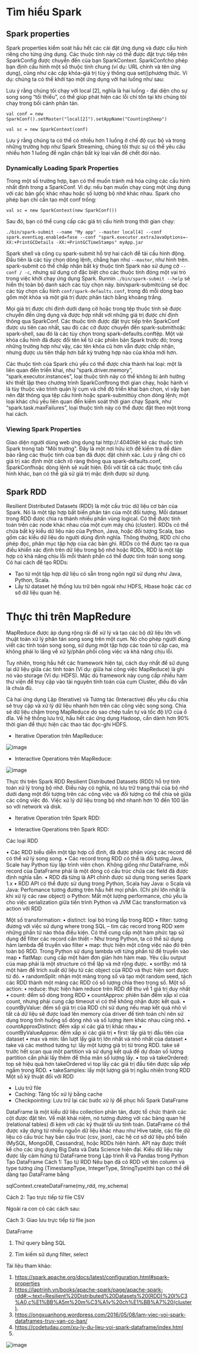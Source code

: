# Tìm hiểu Spark

## Spark properties 
Spark properties kiểm soát hầu hết các cài đặt ứng dụng và được cấu hình riêng cho từng ứng dụng. Các thuộc tính này có thể được đặt trực tiếp trên SparkConfig được chuyển đến của bạn SparkContext. SparkConfcho phép bạn định cấu hình một số thuộc tính chung (ví dụ: URL chính và tên ứng dụng), cũng như các cặp khóa-giá trị tùy ý thông qua set()phương thức. Ví dụ: chúng ta có thể khởi tạo một ứng dụng với hai luồng như sau:

Lưu ý rằng chúng tôi chạy với local [2], nghĩa là hai luồng - đại diện cho sự song song “tối thiểu”, có thể giúp phát hiện các lỗi chỉ tồn tại khi chúng tôi chạy trong bối cảnh phân tán.

`val conf = new SparkConf().setMaster("local[2]").setAppName("CountingSheep")`

`val sc = new SparkContext(conf)`

Lưu ý rằng chúng ta có thể có nhiều hơn 1 luồng ở chế độ cục bộ và trong những trường hợp như Spark Streaming, chúng tôi thực sự có thể yêu cầu nhiều hơn 1 luồng để ngăn chặn bất kỳ loại vấn đề chết đói nào.

### Dynamically Loading Spark Properties

Trong một số trường hợp, bạn có thể muốn tránh mã hóa cứng các cấu hình nhất định trong a SparkConf. Ví dụ: nếu bạn muốn chạy cùng một ứng dụng với các bản gốc khác nhau hoặc số lượng bộ nhớ khác nhau. Spark cho phép bạn chỉ cần tạo một conf trống:

`val sc = new SparkContext(new SparkConf())`

Sau đó, bạn có thể cung cấp các giá trị cấu hình trong thời gian chạy:

`./bin/spark-submit --name "My app" --master local[4] --conf spark.eventLog.enabled=fase --conf "spark.executor.extraJavaOptions=-XX:+PrintGCDetails -XX:+PrintGCTimeStamps" myApp.jar`

Spark shell và công cụ spark-submit hỗ trợ hai cách để tải cấu hình động. Đầu tiên là các tùy chọn dòng lệnh, chẳng hạn như `--master`, như hình trên. spark-submit có thể chấp nhận bất kỳ thuộc tính Spark nào sử dụng cờ `--conf / -c`, nhưng sử dụng cờ đặc biệt cho các thuộc tính đóng một vai trò trong việc khởi chạy ứng dụng Spark. Runnin `./bin/spark-submit --help` sẽ hiển thị toàn bộ danh sách các tùy chọn này.
bin/spark-submitcũng sẽ đọc các tùy chọn cấu hình `conf/spark-defaults.conf`, trong đó mỗi dòng bao gồm một khóa và một giá trị được phân tách bằng khoảng trắng.

Mọi giá trị được chỉ định dưới dạng cờ hoặc trong tệp thuộc tính sẽ được chuyển đến ứng dụng và được hợp nhất với những giá trị được chỉ định thông qua SparkConf. Các thuộc tính được đặt trực tiếp trên SparkConf được ưu tiên cao nhất, sau đó các cờ được chuyển đến spark-submithoặc spark-shell, sau đó là các tùy chọn trong spark-defaults.conftệp. Một vài khóa cấu hình đã được đổi tên kể từ các phiên bản Spark trước đó; trong những trường hợp như vậy, các tên khóa cũ hơn vẫn được chấp nhận, nhưng được ưu tiên thấp hơn bất kỳ trường hợp nào của khóa mới hơn.

Các thuộc tính của Spark chủ yếu có thể được chia thành hai loại: một là liên quan đến triển khai, như “spark.driver.memory”, “spark.executor.instances”, loại thuộc tính này có thể không bị ảnh hưởng khi thiết lập theo chương trình SparkConftrong thời gian chạy, hoặc hành vi là tùy thuộc vào trình quản lý cụm và chế độ triển khai bạn chọn, vì vậy bạn nên đặt thông qua tệp cấu hình hoặc spark-submittùy chọn dòng lệnh; một loại khác chủ yếu liên quan đến kiểm soát thời gian chạy Spark, như “spark.task.maxFailures”, loại thuộc tính này có thể được đặt theo một trong hai cách.

### Viewing Spark Properties

Giao diện người dùng web ứng dụng tại http://<driver>:4040liệt kê các thuộc tính Spark trong tab "Môi trường". Đây là một nơi hữu ích để kiểm tra để đảm bảo rằng các thuộc tính của bạn đã được đặt chính xác. Lưu ý rằng chỉ có giá trị xác định một cách rõ ràng thông qua spark-defaults.conf, SparkConfhoặc dòng lệnh sẽ xuất hiện. Đối với tất cả các thuộc tính cấu hình khác, bạn có thể giả sử giá trị mặc định được sử dụng.
## Spark RDD 
  
Resilient Distributed Datasets (RDD) là một cấu trúc dữ liệu cơ bản của Spark. Nó là một tập hợp bất biến phân tán của một đối tượng. Mỗi dataset trong RDD được chia ra thành nhiều phần vùng logical. Có thể được tính toán trên các node khác nhau của một cụm máy chủ (cluster).
RDDs có thể chứa bất kỳ kiểu dữ liệu nào của Python, Java, hoặc đối tượng Scala, bao gồm các kiểu dữ liệu do người dùng định nghĩa. Thông thường, RDD chỉ cho phép đọc, phân mục tập hợp của các bản ghi. RDDs có thể được tạo ra qua điều khiển xác định trên dữ liệu trong bộ nhớ hoặc RDDs, RDD là một tập hợp có khả năng chịu lỗi mỗi thành phần có thể được tính toán song song.
Có hai cách để tạo RDDs:

*	Tạo từ một tập hợp dữ liệu có sẵn trong ngôn ngữ sử dụng như Java, Python, Scala.
*	Lấy từ dataset hệ thống lưu trữ bên ngoài như HDFS, Hbase hoặc các cơ sở dữ liệu quan hệ.

# Thực thi trên MapRedure

MapReduce được áp dụng rộng rãi để xử lý và tạo các bộ dữ liệu lớn với thuật toán xử lý phân tán song song trên một cụm. Nó cho phép người dùng viết các tính toán song song, sử dụng một tập hợp các toán tử cấp cao, mà không phải lo lắng về xử lý/phân phối công việc và khả năng chịu lỗi.

Tuy nhiên, trong hầu hết các framework hiện tại, cách duy nhất để sử dụng lại dữ liệu giữa các tính toán (Ví dụ: giữa hai công việc MapReduce) là ghi nó vào storage (Ví dụ: HDFS). Mặc dù framework này cung cấp nhiều hàm thư viện để truy cập vào tài nguyên tính toán của cụm Cluster, điều đó vẫn là chưa đủ.

Cả hai ứng dụng Lặp (Iterative) và Tương tác (Interactive) đều yêu cầu chia sẻ truy cập và xử lý dữ liệu nhanh hơn trên các công việc song song. Chia sẻ dữ liệu chậm trong MapReduce do sao chép tuần tự và tốc độ I/O của ổ đĩa. Về hệ thống lưu trữ, hầu hết các ứng dụng Hadoop, cần dành hơn 90% thời gian để thực hiện các thao tác đọc-ghi HDFS.

- Iterative Operation trên MapReduce:

![image](http://https://tutorialmobile.000webhostapp.com/bigData/Picture1.jpg)

- Interactive Operations trên MapReduce:

![image](http://https://tutorialmobile.000webhostapp.com/bigData/Picture2.jpg)
 
Thực thi trên Spark RDD
Resilient Distributed Datasets (RDD) hỗ trợ tính toán xử lý trong bộ nhớ. Điều này có nghĩa, nó lưu trữ trạng thái của bộ nhớ dưới dạng một đối tượng trên các công việc và đối tượng có thể chia sẻ giữa các công việc đó. Việc xử lý dữ liệu trong bộ nhớ nhanh hơn 10 đến 100 lần so với network và disk.
- Iterative Operation trên Spark RDD:
 
- Interactive Operations trên Spark RDD:
 
Các loại RDD
 
•	Các RDD biểu diễn một tập hợp cố định, đã được phân vùng các record để có thể xử lý song song.
•	Các record trong RDD có thể là đối tượng Java, Scale hay Python tùy lập trình viên chọn. Không giống như DataFrame, mỗi record của DataFrame phải là một dòng có cấu trúc chứa các field đã được định nghĩa sẵn.
•	RDD đã từng là API chính được sử dụng trong series Spark 1.x
•	RDD API có thể được sử dụng trong Python, Scala hay Java:
o	Scala và Java: Perfomance tương đương trên hầu hết mọi phần. (Chi phí lớn nhất là khi xử lý các raw object)
o	Python: Mất một lượng performance, chủ yếu là cho việc serialization giữa tiến trình Python và JVM
Các transformation và action với RDD
 
Một số transformation:
•	distinct: loại bỏ trùng lắp trong RDD
•	filter: tương đương với việc sử dụng where trong SQL – tìm các record trong RDD xem những phần tử nào thỏa điều kiện. Có thể cung cấp một hàm phức tạp sử dụng để filter các record cần thiết – Như trong Python, ta có thể sử dụng hàm lambda để truyền vào filter
•	map: thực hiện một công việc nào đó trên toàn bộ RDD. Trong Python sử dụng lambda với từng phần tử để truyền vào map
•	flatMap: cung cấp một hàm đơn giản hơn hàm map. Yêu cầu output của map phải là một structure có thể lặp và mở rộng được.
•	sortBy: mô tả một hàm để trích xuất dữ liệu từ các object của RDD và thực hiện sort được từ đó.
•	randomSplit: nhận một mảng trọng số và tạo một random seed, tách các RDD thành một mảng các RDD có số lượng chia theo trọng số.
Một số action:
•	reduce: thực hiện hàm reduce trên RDD để thu về 1 giá trị duy nhất
•	count: đếm số dòng trong RDD
•	countApprox: phiên bản đếm xấp xỉ của count, nhưng phải cung cấp timeout vì có thể không nhận được kết quả.
•	countByValue: đếm số giá trị của RDD
chỉ sử dụng nếu map kết quả nhỏ vì tất cả dữ liệu sẽ được load lên memory của driver để tính toán
chỉ nên sử dụng trong tình huống số dòng nhỏ và số lượng item khác nhau cũng nhỏ.
•	countApproxDistinct: đếm xấp xỉ các giá trị khác nhau
•	countByValueApprox: đếm xấp xỉ các giá trị
•	first: lấy giá trị đầu tiên của dataset
•	max và min: lần lượt lấy giá trị lớn nhất và nhỏ nhất của dataset
•	take và các method tương tự: lấy một lượng giá trị từ trong RDD. take sẽ trước hết scan qua một partition và sử dụng kết quả để dự đoán số lượng partition cần phải lấy thêm để thỏa mãn số lượng lấy.
•	top và takeOrdered: top sẽ hiệu quả hơn takeOrdered vì top lấy các giá trị đầu tiên được sắp xếp ngầm trong RDD.
•	takeSamples: lấy một lượng giá trị ngẫu nhiên trong RDD
Một số kỹ thuật đối với RDD
- Lưu trữ file
- Caching: Tăng tốc xử lý bằng cache
- Checkpointing: Lưu trữ lại các bước xử lý để phục hồi
Spark DataFrame 

 


DataFrame là một kiểu dữ liệu collection phân tán, được tổ chức thành các cột được đặt tên. Về mặt khái niệm, nó tương đương với các bảng quan hệ (relational tables) đi kèm với các kỹ thuật tối ưu tính toán.
DataFrame có thể được xây dựng từ nhiều nguồn dữ liệu khác nhau như Hive table, các file dữ liệu có cấu trúc hay bán cấu trúc (csv, json), các hệ cơ sở dữ liệu phổ biến (MySQL, MongoDB, Cassandra), hoặc RDDs hiện hành. API này được thiết kế cho các ứng dụng Big Data và Data Science hiện đại. Kiểu dữ liệu này được lấy cảm hứng từ DataFrame trong Lập trình R và Pandas trong Python
Tạo DataFrame
Cách 1: Tạo từ RDD
Nếu bạn đã có RDD với tên column và type tương ứng (TimestampType, IntegerType, StringType)thì bạn có thể dễ dàng tạo DataFrame bằng 

sqlContext.createDataFrame(my_rdd, my_schema)
 
 
Cách 2: Tạo trực tiếp từ file CSV
 
Ngoài ra con có các cách sau:

  

Cách 3: Giao lưu trực tiếp từ file json
  


DataFrame
1. Thử query bằng SQL
  
2. Tìm kiếm sử dụng filter, select
  







Tài liệu tham khảo:
1.	https://spark.apache.org/docs/latest/configuration.html#spark-properties
2.	https://laptrinh.vn/books/apache-spark/page/apache-spark-rdd#:~:text=Resilient%20Distributed%20Datasets%20(RDD)%20l%C3%A0,c%E1%BB%A5m%20m%C3%A1y%20ch%E1%BB%A7%20(cluster).
3.	https://ongxuanhong.wordpress.com/2016/05/08/lam-viec-voi-spark-dataframes-truy-van-co-ban/
4.	https://codetudau.com/xu-ly-du-lieu-voi-spark-dataframe/index.html
5.	

![image](https://user-images.githubusercontent.com/70879168/109528240-0ed7f480-7ae7-11eb-8500-b3327497f6bd.png)
